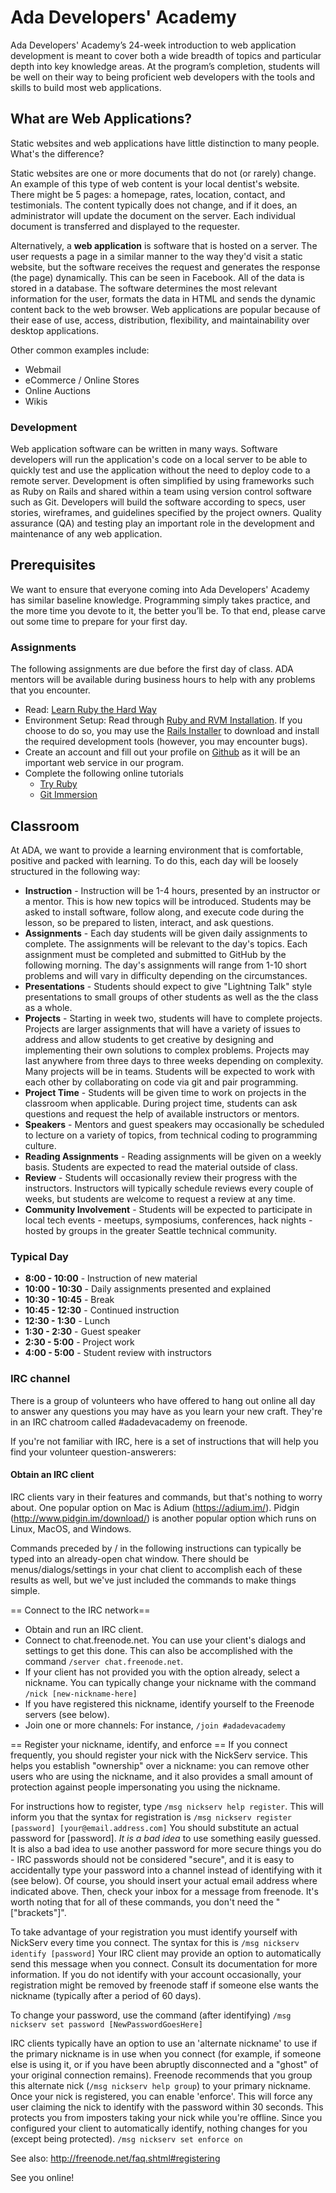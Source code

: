# Ada Developers' Academy
Ada Developers' Academy’s 24-week introduction to web application development is meant to cover both a wide breadth of topics and particular depth into key knowledge areas. At the program’s completion, students will be well on their way to being proficient web developers with the tools and skills to build most web applications. 

## What are Web Applications?
Static websites and web applications have little distinction to many people. What's the difference? 

Static websites are one or more documents that do not (or rarely) change. An example of this type of web content is your local dentist's website. There might be 5 pages: a homepage, rates, location, contact, and testimonials. The content typically does not change, and if it does, an administrator will update the document on the server. Each individual document is transferred and displayed to the requester. 

Alternatively, a **web application** is software that is hosted on a server. The user requests a page in a similar manner to the way they'd visit a static website, but the software receives the request and generates the response (the page) dynamically. This can be seen in Facebook. All of the data is stored in a database. The software determines the most relevant information for the user, formats the data in HTML and sends the dynamic content back to the web browser. Web applications are popular because of their ease of use, access, distribution, flexibility, and maintainability over desktop applications. 

Other common examples include:

* Webmail
* eCommerce / Online Stores
* Online Auctions
* Wikis

### Development
Web application software can be written in many ways. Software developers will run the application's code on a local server to be able to quickly test and use the application without the need to deploy code to a remote server. Development is often simplified by using frameworks such as Ruby on Rails and shared within a team using version control software such as Git. Developers will build the software according to specs, user stories, wireframes, and guidelines specified by the project owners. Quality assurance (QA) and testing play an important role in the development and maintenance of any web application.

## Prerequisites
We want to ensure that everyone coming into Ada Developers' Academy has similar baseline knowledge. Programming simply takes practice, and the more time you devote to it, the better you’ll be. To that end, please carve out some time to prepare for your first day.

### Assignments
The following assignments are due before the first day of class. ADA mentors will be available during business hours to help with any problems that you encounter.

* Read: [Learn Ruby the Hard Way](http://ruby.learncodethehardway.org)
* Environment Setup: Read through [Ruby and RVM Installation](/lessons/00_ruby-rvm-installation.md). If you choose to do so, you may use the [Rails Installer](http://railsinstaller.org) to download and install the required development tools (however, you may encounter bugs).
* Create an account and fill out your profile on [Github](http://www.github.com) as it will be an important web service in our program.
* Complete the following online tutorials
    - [Try Ruby](http://tryruby.org)
    - [Git Immersion](http://gitimmersion.com)

## Classroom
At ADA, we want to provide a learning environment that is comfortable, positive and packed with learning. To do this, each day will be loosely structured in the following way:

* **Instruction** - Instruction will be 1-4 hours, presented by an instructor or a mentor. This is how new topics will be introduced. Students may be asked to install software, follow along, and execute code during the lesson, so be prepared to listen, interact, and ask questions.
* **Assignments** -  Each day students will be given daily assignments to complete. The assignments will be relevant to the day's topics. Each assignment must be completed and submitted to GitHub by the following morning. The day's assignments will range from 1-10 short problems and will vary in difficulty depending on the circumstances.
* **Presentations** - Students should expect to give "Lightning Talk" style presentations to small groups of other students as well as the the class as a whole.
* **Projects** - Starting in week two, students will have to complete projects. Projects are larger assignments that will have a variety of issues to address and allow students to get creative by designing and implementing their own solutions to complex problems. Projects may last anywhere from three days to three weeks depending on complexity. Many projects will be in teams. Students will be expected to work with each other by collaborating on code via git and pair programming.  
* **Project Time** - Students will be given time to work on projects in the classroom when applicable. During project time, students can ask questions and request the help of available instructors or mentors. 
* **Speakers** - Mentors and guest speakers may occasionally be scheduled to lecture on a variety of topics, from technical coding to programming culture.
* **Reading Assignments** - Reading assignments will be given on a weekly basis. Students are expected to read the material outside of class.
* **Review** - Students will occasionally review their progress with the instructors. Instructors will typically schedule reviews every couple of weeks, but students are welcome to request a review at any time.
* **Community Involvement** - Students will be expected to participate in local tech events - meetups, symposiums, conferences, hack nights - hosted by groups in the greater Seattle technical community. 
 
### Typical Day

* **8:00 - 10:00** - Instruction of new material
* **10:00 - 10:30** - Daily assignments presented and explained 
* **10:30 - 10:45** - Break
* **10:45 - 12:30** - Continued instruction
* **12:30 - 1:30** - Lunch
* **1:30 - 2:30** - Guest speaker
* **2:30 - 5:00** - Project work
* **4:00 - 5:00** - Student review with instructors

### IRC channel

There is a group of volunteers who have offered to hang out online all day to answer any questions you may have as you learn your new craft. They're in an IRC chatroom called #adadevacademy on freenode.

If you're not familiar with IRC, here is a set of instructions that will help you find your volunteer question-answerers:

#### Obtain an IRC client 

IRC clients vary in their features and commands, but that's nothing to worry about. One popular option on Mac is Adium (https://adium.im/). Pidgin (http://www.pidgin.im/download/) is another popular option which runs on Linux, MacOS, and Windows.

Commands preceded by / in the following instructions can typically be typed into an already-open chat window. There should be menus/dialogs/settings in your chat client to accomplish each of these results as well, but we've just included the commands to make things simple.

== Connect to the IRC network==

* Obtain and run an IRC client.
* Connect to chat.freenode.net. You can use your client's dialogs and settings to get this done. This can also be accomplished with the command `/server chat.freenode.net`.
* If your client has not provided you with the option already, select a nickname. You can typically change your nickname with the command `/nick [new-nickname-here]`
* If you have registered this nickname, identify yourself to the Freenode servers (see below).
* Join one or more channels: For instance, `/join #adadevacademy`


== Register your nickname, identify, and enforce ==
If you connect frequently, you should register your nick with the NickServ service. This helps you establish "ownership" over a nickname: you can remove other users who are using the nickname, and it also provides a small amount of protection against people impersonating you using the nickname. 

For instructions how to register, type `/msg nickserv help register`. This will inform you that the syntax for registration is
 `/msg nickserv register [password] [your@email.address.com]`
You should substitute an actual password for [password]. *It is a bad idea* to use something easily guessed. It is also a bad idea to use another password for more secure things you do - IRC passwords should not be considered "secure", and it is easy to accidentally type your password into a channel instead of identifying with it (see below).  Of course, you should insert your actual email address where indicated above.  Then, check your inbox for a message from freenode.  It's worth noting that for all of these commands, you don't need the "["brackets"]". 

To take advantage of your registration you must identify yourself with NickServ every time you connect. The syntax for this is `/msg nickserv identify [password]`
Your IRC client may provide an option to automatically send this message when you connect. Consult its documentation for more information. If you do not identify with your account occasionally, your registration might be removed by freenode staff if someone else wants the nickname (typically after a period of 60 days).


To change your password, use the command (after identifying)
`/msg nickserv set password [NewPasswordGoesHere]`

IRC clients typically have an option to use an 'alternate nickname' to use if the primary nickname is in use when you connect (for example, if someone else is using it, or if you have been abruptly disconnected and a "ghost" of your original connection remains). Freenode recommends that you group this alternate nick (`/msg nickserv help group`) to your primary nickname. Once your nick is registered, you can enable 'enforce'.  This will force any user claiming the nick to identify with the password within 30 seconds.  This protects you from imposters taking your nick while you're offline.  Since you configured your client to automatically identify, nothing changes for you (except being protected).  `/msg nickserv set enforce on`

See also: http://freenode.net/faq.shtml#registering

See you online!
